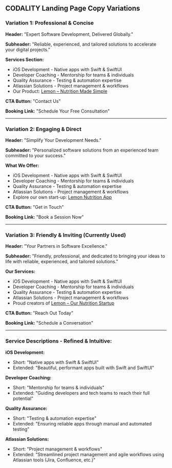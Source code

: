 ## CODALITY Landing Page Copy Variations

### Variation 1: Professional & Concise
**Header:**
"Expert Software Development, Delivered Globally."

**Subheader:**
"Reliable, experienced, and tailored solutions to accelerate your digital projects."

**Services Section:**
- iOS Development - Native apps with Swift & SwiftUI
- Developer Coaching - Mentorship for teams & individuals  
- Quality Assurance - Testing & automation expertise
- Atlassian Solutions - Project management & workflows
- Our Product: [Lemon – Nutrition Made Simple](#)

**CTA Button:**
"Contact Us"

**Booking Link:**
"Schedule Your Free Consultation"

---

### Variation 2: Engaging & Direct
**Header:**
"Simplify Your Development Needs."

**Subheader:**
"Personalized software solutions from an experienced team committed to your success."

**What We Offer:**
- iOS Development - Native apps with Swift & SwiftUI
- Developer Coaching - Mentorship for teams & individuals
- Quality Assurance - Testing & automation expertise  
- Atlassian Solutions - Project management & workflows
- Explore our own start-up: [Lemon Nutrition App](#)

**CTA Button:**
"Get in Touch"

**Booking Link:**
"Book a Session Now"

---

### Variation 3: Friendly & Inviting (Currently Used)
**Header:**
"Your Partners in Software Excellence."

**Subheader:**
"Friendly, professional, and dedicated to bringing your ideas to life with reliable, experienced, and tailored solutions."

**Our Services:**
- iOS Development - Native apps with Swift & SwiftUI
- Developer Coaching - Mentorship for teams & individuals
- Quality Assurance - Testing & automation expertise
- Atlassian Solutions - Project management & workflows
- Proud creators of [Lemon – Our Nutrition Startup](#)

**CTA Button:**
"Reach Out Today"

**Booking Link:**
"Schedule a Conversation"

---

### Service Descriptions - Refined & Intuitive:

**iOS Development:**
- Short: "Native apps with Swift & SwiftUI"
- Extended: "Beautiful, performant apps built with Swift and SwiftUI"

**Developer Coaching:**
- Short: "Mentorship for teams & individuals"
- Extended: "Guiding developers and tech teams to reach their full potential"

**Quality Assurance:**
- Short: "Testing & automation expertise"  
- Extended: "Ensuring reliable apps through manual and automated testing"

**Atlassian Solutions:**
- Short: "Project management & workflows"
- Extended: "Streamlined project management and agile workflows using Atlassian tools (Jira, Confluence, etc.)"

